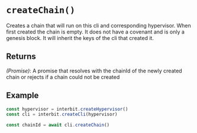 # `createChain()`

Creates a chain that will run on this cli and corresponding hypervisor.
When first created the chain is empty. It does not have a covenant and
is only a genesis block. It will inherit the keys of the cli that
created it.


## Returns

*(Promise)*: A promise that resolves with the chainId of the newly
created chain or rejects if a chain could not be created


## Example

```js
const hypervisor = interbit.createHypervisor()
const cli = interbit.createCli(hypervisor)

const chainId = await cli.createChain()
```

